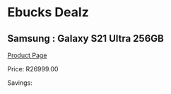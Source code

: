 
# Ebucks Dealz
## Samsung : Galaxy S21 Ultra 256GB
[Product Page](https://www.ebucks.com/web/shop/productSelected.do?prodId=1129751050&catId=714947548)

Price: R26999.00

Savings: 


	